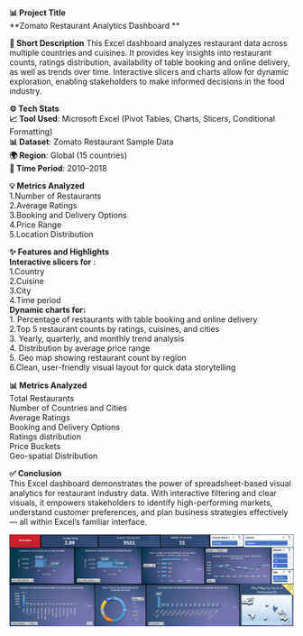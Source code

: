 **📊 Project Title**     
**Zomato Restaurant Analytics Dashboard **     

**📌 Short Description**
This Excel dashboard analyzes restaurant data across multiple countries and cuisines. It provides key insights into restaurant counts, ratings distribution, availability of table booking and online delivery, as well as trends over time. Interactive slicers and charts allow for dynamic exploration, enabling stakeholders to make informed decisions in the food industry.     

**⚙️ Tech Stats**     
**📈 Tool Used**: Microsoft Excel (Pivot Tables, Charts, Slicers, Conditional Formatting)     
**📊 Dataset**: Zomato Restaurant Sample Data     
**🌍 Region**: Global (15 countries)     
**📅 Time Period**: 2010–2018     

**💡 Metrics Analyzed**          
                      1.Number of Restaurants         
                      2.Average Ratings     
                      3.Booking and Delivery Options     
                      4.Price Range      
                      5.Location Distribution     

**✨ Features and Highlights**     
**Interactive slicers for** :      
                            1.Country     
                            2.Cuisine     
                            3.City     
                            4.Time period     
**Dynamic charts for:**     
                   1. Percentage of restaurants with table booking and online delivery     
                   2.Top 5 restaurant counts by ratings, cuisines, and cities     
                   3. Yearly, quarterly, and monthly trend analysis     
                   4. Distribution by average price range     
                   5. Geo map showing restaurant count by region     
                   6.Clean, user-friendly visual layout for quick data storytelling     

**📊 Metrics Analyzed**     
Total Restaurants     
Number of Countries and Cities     
Average Ratings     
Booking and Delivery Options     
Ratings distribution     
Price Buckets     
Geo-spatial Distribution     

**✅ Conclusion**     
This Excel dashboard demonstrates the power of spreadsheet-based visual analytics for restaurant industry data. With interactive filtering and clear visuals, it empowers stakeholders to identify high-performing markets, understand customer preferences, and plan business strategies effectively — all within Excel’s familiar interface.     

![Excel-Dashboard](Excel_Dashboard.png)  



                   


                      





